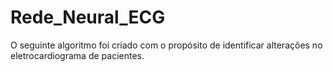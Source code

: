 # Rede_Neural_ECG
O seguinte algoritmo foi criado com o propósito de identificar alterações no eletrocardiograma de pacientes.
